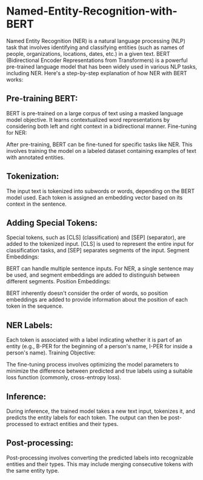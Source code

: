 # Named-Entity-Recognition-with-BERT

Named Entity Recognition (NER) is a natural language processing (NLP) task that involves identifying and classifying entities (such as names of people, organizations, locations, dates, etc.) in a given text. BERT (Bidirectional Encoder Representations from Transformers) is a powerful pre-trained language model that has been widely used in various NLP tasks, including NER. Here's a step-by-step explanation of how NER with BERT works:

## Pre-training BERT:

BERT is pre-trained on a large corpus of text using a masked language model objective. It learns contextualized word representations by considering both left and right context in a bidirectional manner.
Fine-tuning for NER:

After pre-training, BERT can be fine-tuned for specific tasks like NER. This involves training the model on a labeled dataset containing examples of text with annotated entities.

## Tokenization:

The input text is tokenized into subwords or words, depending on the BERT model used. Each token is assigned an embedding vector based on its context in the sentence.

## Adding Special Tokens:

Special tokens, such as [CLS] (classification) and [SEP] (separator), are added to the tokenized input. [CLS] is used to represent the entire input for classification tasks, and [SEP] separates segments of the input.
Segment Embeddings:

BERT can handle multiple sentence inputs. For NER, a single sentence may be used, and segment embeddings are added to distinguish between different segments.
Position Embeddings:

BERT inherently doesn't consider the order of words, so position embeddings are added to provide information about the position of each token in the sequence.

## NER Labels:

Each token is associated with a label indicating whether it is part of an entity (e.g., B-PER for the beginning of a person's name, I-PER for inside a person's name).
Training Objective:

The fine-tuning process involves optimizing the model parameters to minimize the difference between predicted and true labels using a suitable loss function (commonly, cross-entropy loss).

## Inference:

During inference, the trained model takes a new text input, tokenizes it, and predicts the entity labels for each token. The output can then be post-processed to extract entities and their types.

## Post-processing:

Post-processing involves converting the predicted labels into recognizable entities and their types. This may include merging consecutive tokens with the same entity type.
